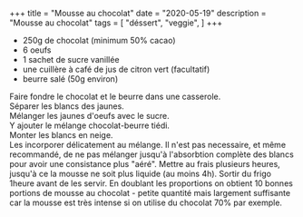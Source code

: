 +++
title = "Mousse au chocolat"
date = "2020-05-19"
description = "Mousse au chocolat"
tags = [
    "déssert",
    "veggie",
]
+++

* 250g de chocolat (minimum 50% cacao)
* 6 oeufs
* 1 sachet de sucre vanillée
* une cuillère à café de jus de citron vert (facultatif)
* beurre salé (50g environ)

Faire fondre le chocolat et le beurre dans une casserole.  
Séparer les blancs des jaunes.  
Mélanger les jaunes d'oeufs avec le sucre.  
Y ajouter le mélange chocolat-beurre tiédi.  
Monter les blancs en neige.  
Les incorporer délicatement au mélange. Il n'est pas necessaire, et même recommandé, de ne pas mélanger jusqu'à l'absorbtion complète des blancs pour avoir une consistance plus "aéré".
Mettre au frais plusieurs heures, jusqu'à ce la mousse ne soit plus liquide (au moins 4h).
Sortir du frigo 1heure avant de les servir.
En doublant les proportions on obtient 10 bonnes portions de mousse au chocolat - petite quantité mais largement suffisante car la mousse est très intense si on utilise du chocolat 70% par exemple.
